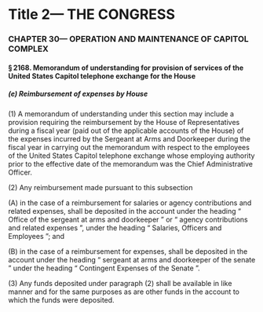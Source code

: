
# Title 2— THE CONGRESS
### CHAPTER 30— OPERATION AND MAINTENANCE OF CAPITOL COMPLEX
#### § 2168. Memorandum of understanding for provision of services of the United States Capitol telephone exchange for the House
##### (e) Reimbursement of expenses by House

(1) A memorandum of understanding under this section may include a provision requiring the reimbursement by the House of Representatives during a fiscal year (paid out of the applicable accounts of the House) of the expenses incurred by the Sergeant at Arms and Doorkeeper during the fiscal year in carrying out the memorandum with respect to the employees of the United States Capitol telephone exchange whose employing authority prior to the effective date of the memorandum was the Chief Administrative Officer.

(2) Any reimbursement made pursuant to this subsection

(A) in the case of a reimbursement for salaries or agency contributions and related expenses, shall be deposited in the account under the heading “ Office of the sergeant at arms and doorkeeper ” or “ agency contributions and related expenses ”, under the heading “ Salaries, Officers and Employees ”; and

(B) in the case of a reimbursement for expenses, shall be deposited in the account under the heading “ sergeant at arms and doorkeeper of the senate ” under the heading “ Contingent Expenses of the Senate ”.

(3) Any funds deposited under paragraph (2) shall be available in like manner and for the same purposes as are other funds in the account to which the funds were deposited.
